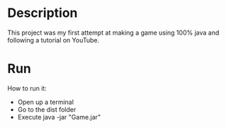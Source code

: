 # Description
This project was my first attempt at making a game using 100% java and following a tutorial on YouTube.

# Run
How to run it:
- Open up a terminal
- Go to the dist folder
- Execute java -jar "Game.jar"
